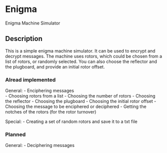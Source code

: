 # Enigma
Enigma Machine Simulator

## Description
This is a simple enigma machine simulator. It can be used to encrypt and decrypt messages.
The machine uses rotors, which could be chosen from a list of rotors, or randomly selected.
You can also choose the reflector and the plugboard, and provide an initial rotor offset.

### Alread implemented
General:
    - Enciphering messages <br>
    - Choosing rotors from a list
    - Choosing the number of rotors
    - Choosing the reflector 
    - Choosing the plugboard
    - Choosing the initial rotor offset
    - Choosing the message to be enciphered or deciphered
    - Getting the notches of the rotors (for the rotor turnover)
    
Special:
    - Creating a set of random rotors and save it to a txt file

### Planned
General:
    - Deciphering messages
